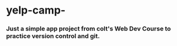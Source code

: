 # yelp-camp-

### Just a simple app project from colt's Web Dev Course to practice version control and git. 
